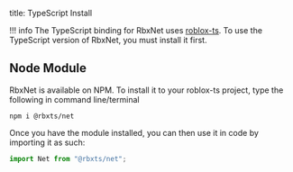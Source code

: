 title: TypeScript Install

!!! info
	The TypeScript binding for RbxNet uses [roblox-ts](https://roblox-ts.github.io/). To use the TypeScript version of RbxNet, you must install it first.


Node Module
----
RbxNet is available on NPM. To install it to your roblox-ts project, type the following in command line/terminal

```
npm i @rbxts/net
```

Once you have the module installed, you can then use it in code by importing it as such:

```TypeScript tab=
import Net from "@rbxts/net";
```